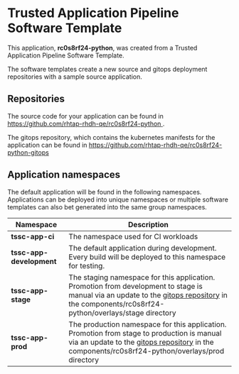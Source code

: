 # Trusted Application Pipeline Software Template

This application, **rc0s8rf24-python**, was created from a Trusted Application Pipeline Software Template.

The software templates create a new source and gitops deployment repositories with a sample source application. 

## Repositories

The source code for your application can be found in [https://github.com/rhtap-rhdh-qe/rc0s8rf24-python ](https://github.com/rhtap-rhdh-qe/rc0s8rf24-python ).
 
The gitops repository, which contains the kubernetes manifests for the application can be found in 
[https://github.com/rhtap-rhdh-qe/rc0s8rf24-python-gitops ](https://github.com/rhtap-rhdh-qe/rc0s8rf24-python-gitops ) 

## Application namespaces 

The default application will be found in the following namespaces. Applications can be deployed into unique namespaces or multiple software templates can also bet generated into the same group namespaces.  

|  Namespace   |  Description   |  
| -------- | -------- |
| **tssc-app-ci** | The namespace used for CI workloads |
| **tssc-app-development** | The default application during development. Every build will be deployed to this namespace for testing. |
| **tssc-app-stage** | The staging namespace for this application. Promotion from development to stage is manual via an update to the [gitops repository](https://github.com/rhtap-rhdh-qe/rc0s8rf24-python-gitops ) in the components/rc0s8rf24-python/overlays/stage directory |
| **tssc-app-prod** | The production namespace for this application. Promotion from stage to production is manual via an update to the [gitops repository](https://github.com/rhtap-rhdh-qe/rc0s8rf24-python-gitops ) in the components/rc0s8rf24-python/overlays/prod directory |